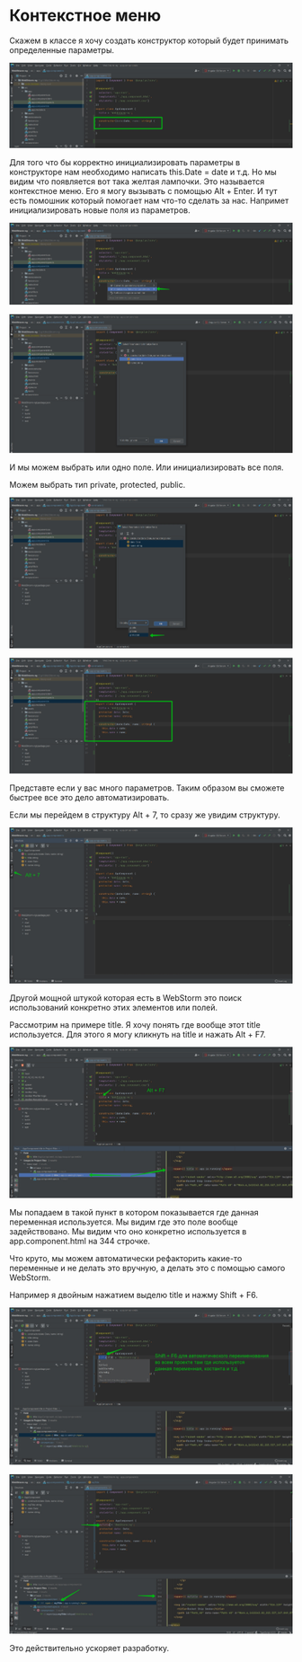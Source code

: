 # Контекстное меню

Скажем в классе я хочу создать конструктор который будет принимать определенные параметры.

![](img/001.jpg)

Для того что бы корректно инициализировать параметры в конструкторе нам необходимо написать this.Date = date и т.д.
Но мы видим что появляется вот така желтая лампочки. Это называется контекстное меню. Его я могу вызывать с помощью Alt + Enter.
И тут есть помошник который помогает нам что-то сделать за нас. Напримет инициализировать новые поля из параметров.

![](img/002.jpg)

![](img/003.jpg)

И мы можем выбрать или одно поле. Или инициализировать все поля.

Можем выбрать тип private, protected, public.

![](img/004.jpg)

![](img/005.jpg)

Представте если у вас много параметров. Таким образом вы сможете быстрее все это дело автоматизировать.

Если мы перейдем в структуру Alt + 7, то сразу же увидим структуру.

![](img/006.jpg)

Другой мощной штукой которая есть в WebStorm это поиск использований конкретно этих элементов или полей.

Рассмотрим на примере title. Я хочу понять где вообще этот title используется. Для этого я могу кликнуть на title и нажать Alt + F7.

![](img/007.jpg)

Мы попадаем в такой пункт в котором показывается где данная переменная используется. Мы видим где это поле вообще задействовано.
Мы видим что оно конкретно используется в app.component.html на 344 строчке.

Что круто, мы можем автоматически рефакторить какие-то переменные и не делать это вручную, а делать это с помощью самого WebStorm.

Например я двойным нажатием выделю  title и нажму Shift + F6.

![](img/008.jpg)

![](img/009.jpg)

Это действительно ускоряет разработку.


